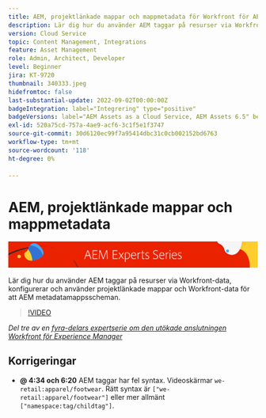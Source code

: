 ```yaml
---
title: AEM, projektlänkade mappar och mappmetadata för Workfront för AEM förbättrade anslutningsprogrammet
description: Lär dig hur du använder AEM taggar på resurser via Workfront-data, använder projektlänkade mappar och Workfront-data för att AEM metadatamappsscheman.
version: Cloud Service
topic: Content Management, Integrations
feature: Asset Management
role: Admin, Architect, Developer
level: Beginner
jira: KT-9720
thumbnail: 340333.jpeg
hidefromtoc: false
last-substantial-update: 2022-09-02T00:00:00Z
badgeIntegration: label="Integrering" type="positive"
badgeVersions: label="AEM Assets as a Cloud Service, AEM Assets 6.5" before-title="false"
exl-id: 520a75cd-757a-4ae9-acf6-3c1f5e1f3747
source-git-commit: 30d6120ec99f7a95414dbc31c0cb002152bd6763
workflow-type: tm+mt
source-wordcount: '118'
ht-degree: 0%

---
```


# AEM, projektlänkade mappar och mappmetadata

![AEM Experts Series](./assets/banner.png)

Lär dig hur du använder AEM taggar på resurser via Workfront-data, konfigurerar och använder projektlänkade mappar och Workfront-data för att AEM metadatamappsscheman.

>[!VIDEO](https://video.tv.adobe.com/v/340333?quality=12&learn=on)

_Del tre av en [fyra-delars expertserie om den utökade anslutningen Workfront för Experience Manager](./overview.md)_

## Korrigeringar

+ __@ 4:34 och 6:20__ AEM taggar har fel syntax. Videoskärmar `we-retail:apparel/footwear`. Rätt syntax är `["we-retail:apparel/footwear"]` eller mer allmänt `["namespace:tag/childtag"]`.
